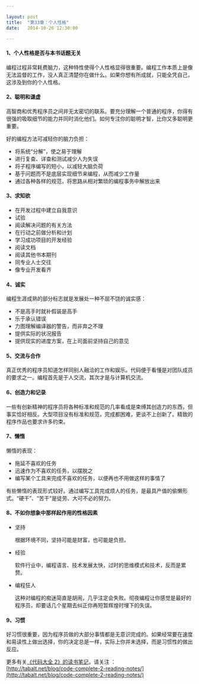 ```yaml
---

layout: post
title:  "第33章：个人性格"
date:   2014-10-26 12:30:00

---
```



#### 1、个人性格是否与本书话题无关


编程过程非常耗费脑力，这种特性使得个人性格显得很重要。编程工作本质上是像无法监督的工作，没人真正清楚你在做什么。如果你想有所成就，只能全凭自己，这涉及到你的个人性格。


#### 2、聪明和谦虚

高智商和优秀程序员之间并无太密切的联系。要充分理解一个普通的程序，你得有很强的吸取细节的能力并同时消化他们。如何专注你的聪明才智，比你又多聪明更重要。

好的编程方法可减轻你的脑力负担：

* 将系统“分解”，使之易于理解
* 进行复查、详查和测试减少人为失误
* 将子程序编写的短小，以减轻大脑负荷
* 基于问题而不是底层实现细节来编程，从而减少工作量
* 通过各种各样的规范，将思路从相对繁琐的编程事务中解放出来


#### 3、求知欲

* 在开发过程中建立自我意识
* 试验
* 阅读解决问题的有关方法
* 在行动之前做分析和计划
* 学习成功项目的开发经验
* 阅读文档
* 阅读其他书本期刊
* 同专业人士交往
* 像专业开发看齐


#### 4、诚实

编程生涯成熟的部分标志就是发展处一种不屈不饶的诚实感：

* 不是高手时就补假装是高手
* 乐于承认错误
* 力图理解编译器的警告，而非弃之不理
* 提供实际的状况报告
* 提供现实的进度方案，在上司面前坚持自己的意见



#### 5、交流与合作

真正优秀的程序员知道怎样同别人融洽的工作和娱乐。代码便于看懂是对团队成员的要求之一。编程首先是于人交流，其次才是与计算机交流。


#### 6、创造力和记录

一些有创新精神的程序员将各种标准和规范的几率看成是束缚其创造力的东西，但事实恰好相反。大型项目没有标准和规范，完成都困难，更谈不上创新了。精致的程序作品也要求许多约束。


#### 7、懒惰

懒惰的表现：

* 拖延不喜欢的任务
* 迅速作为不喜欢的任务，以摆脱之
* 编写某个工具来完成不喜欢的任务，以便再也不用做这样的事情了

有些懒惰的表现形式较好。通过编写工具完成烦人的任务，是最具产值的偷懒形式。“硬干”、“苦干”是徒劳、大可不必的努力。


#### 8、不如你想象中那样起作用的性格因素

* 坚持

	根据环境不同，坚持可能是财富，也可能是负担。

* 经验

	软件行业中，编程语言、技术发展太快，过时的思维模式和技术，反而是累赘。
	
* 编程狂人

	这种对编程的痴迷简直是胡闹，几乎注定会失败。彻夜编程让你感觉是最好的程序员，却要话几个星期去纠正你再短暂辉煌时埋下的失误。
	
	
#### 9、习惯

好习惯很重要，因为程序员做的大部分事情都是无意识完成的。如果经常要在速度和易读性上做出选择，你的决定总是一样，实际上你并未选择，而是习惯性的做出反应。


	

更多有关[《代码大全 2》的读书笔记](http://tabalt.net/blog/code-complete-2-reading-notes/)，请关注 ：  
[http://tabalt.net/blog/code-complete-2-reading-notes/](http://tabalt.net/blog/code-complete-2-reading-notes/)





